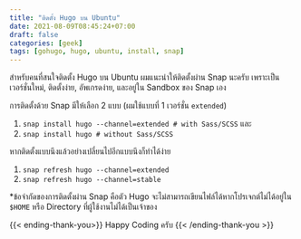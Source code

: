 ```yaml
---
title: "ติดตั้ง Hugo บน Ubuntu"
date: 2021-08-09T08:45:24+07:00
draft: false
categories: [geek]
tags: [gohugo, hugo, ubuntu, install, snap]
---
```


สำหรับคนที่สนใจติดตั้ง Hugo บน Ubuntu ผมแนะนำให้ติดตั้งผ่าน Snap นะครับ เพราะเป็นเวอร์ชั่นใหม่, ติดตั้งง่าย, อัพเกรดง่าย, และอยู่ใน Sandbox ของ Snap เอง <!--more-->

การติดตั้งด้วย Snap มีให้เลือก 2 แบบ (ผมใช้แบบที่ 1 เวอร์ชั่น `extended`)

1. `snap install hugo --channel=extended # with Sass/SCSS` และ
2. `snap install hugo # without Sass/SCSS`

หากติดตั้งแบบนึงแล้วอย่างเปลี่ยนไปอีกแบบนึงก็ทำได้ง่าย

1. `snap refresh hugo --channel=extended`
2. `snap refresh hugo --channel=stable`

\*ข้อจำกัดของการติดตั้งผ่าน Snap คือตัว Hugo จะไม่สามารถเขียนไฟล์ได้หากโปรเจกต์ไม่ได้อยู่ใน `$HOME` หรือ Directory ที่ผู้ใช้งานไม่ได้เป็นเจ้าของ

{{< ending-thank-you>}}
Happy Coding ครับ
{{< /ending-thank-you >}}
